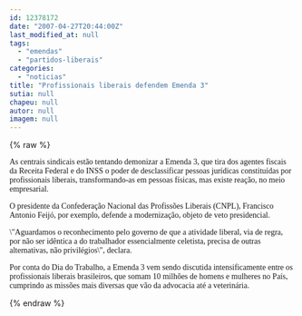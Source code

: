 ```yaml
---
id: 12378172
date: "2007-04-27T20:44:00Z"
last_modified_at: null
tags:
  - "emendas"
  - "partidos-liberais"
categories:
  - "noticias"
title: "Profissionais liberais defendem Emenda 3"
sutia: null
chapeu: null
autor: null
imagem: null
---
```

{% raw %}
<p><P><FONT face=Verdana>As centrais sindicais estão tentando demonizar a Emenda 3, que tira dos agentes fiscais da Receita Federal e do INSS o poder de desclassificar pessoas jurídicas constituídas por profissionais liberais, transformando-as em pessoas físicas, mas existe reação, no meio empresarial.</FONT></P></p>
<p><P><FONT face=Verdana>O presidente da Confederação Nacional das Profissões Liberais (CNPL), Francisco Antonio Feijó, por exemplo, defende a modernização, objeto de veto presidencial.</FONT></P></p>
<p><P><FONT face=Verdana>\"Aguardamos o reconhecimento pelo governo de que a atividade liberal, via de regra, por não ser idêntica a do trabalhador essencialmente celetista, precisa de outras alternativas, não privilégios\", declara.</FONT></P></p>
<p><P><FONT face=Verdana>Por conta do Dia do Trabalho, a Emenda 3 vem sendo discutida intensificamente entre os profissionais liberais brasileiros, que somam 10 milhões de homens e mulheres no País, cumprindo as missões mais diversas que vão da advocacia até a veterinária.<BR></FONT></P> </p>
{% endraw %}